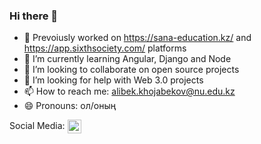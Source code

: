 ### Hi there 👋

<!--
**Alibek10599/Alibek10599** is a ✨ _special_ ✨ repository because its `README.md` (this file) appears on your GitHub profile.

Here are some ideas to get you started:-->

- 🔭 Prevoiusly worked on https://sana-education.kz/ and https://app.sixthsociety.com/ platforms
- 🌱 I’m currently learning Angular, Django and Node 
- 👯 I’m looking to collaborate on open source projects
- 🤔 I’m looking for help with Web 3.0 projects
- 📫 How to reach me: alibek.khojabekov@nu.edu.kz
- 😄 Pronouns: ол/оның

Social Media:  [<img align="center" alt="Twitter" width="22px" src="https://cdn2.iconfinder.com/data/icons/social-media-2285/512/1_Twitter3_colored_svg-512.png" />][twitter]

[twitter]: https://twitter.com/leha_moryak
